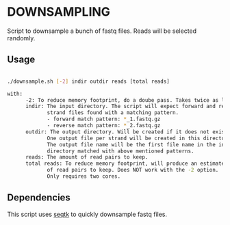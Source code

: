 # DOWNSAMPLING

Script to downsample a bunch of fastq files.
Reads will be selected randomly.

## Usage

```bash

./downsample.sh [-2] indir outdir reads [total reads]

with:
      -2: To reduce memory footprint, do a doube pass. Takes twice as long.
      indir: The input directory. The script will expect forward and reverse
             strand files found with a matching pattern.
             - forward match pattern: *_1.fastq.gz
             - reverse match pattern: *_2.fastq.gz
      outdir: The output directory. Will be created if it does not exist.
             One output file per strand will be created in this directory.
             The output file name will be the first file name in the input
             directory matched with above mentioned patterns.
      reads: The amount of read pairs to keep.
      total reads: To reduce memory footprint, will produce an estimate amount
             of read pairs to keep. Does NOT work with the -2 option.
             Only requires two cores.
```

## Dependencies

This script uses [seqtk](https://github.com/lh3/seqtk) to quickly downsample
fastq files.
